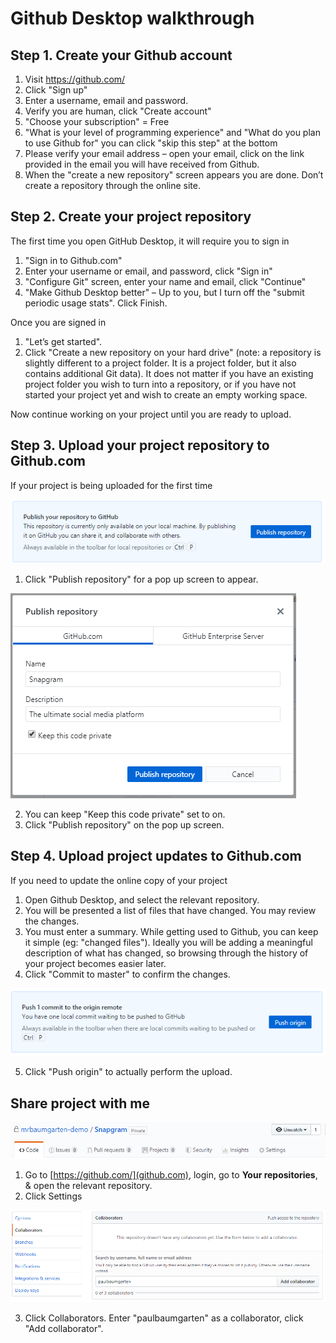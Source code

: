# Github Desktop walkthrough

## Step 1. Create your Github account

1. Visit https://github.com/ 
2. Click "Sign up"
3. Enter a username, email and password. 
4. Verify you are human, click "Create account"
5. "Choose your subscription" = Free
6. "What is your level of programming experience" and "What do you plan to use Github for" you can click "skip this step" at the bottom
7. Please verify your email address – open your email, click on the link provided in the email you will have received from Github.
8. When the "create a new repository" screen appears you are done. Don’t create a repository through the online site.

## Step 2. Create your project repository

The first time you open GitHub Desktop, it will require you to sign in

1. "Sign in to Github.com"
2. Enter your username or email, and password, click "Sign in"
3. "Configure Git" screen, enter your name and email, click "Continue"
4. "Make Github Desktop better" – Up to you, but I turn off the "submit periodic usage stats". Click Finish.

Once you are signed in

1. "Let’s get started".
2. Click "Create a new repository on your hard drive" (note: a repository is slightly different to a project folder. It is a project folder, but it also contains additional Git data). It does not matter if you have an existing project folder you wish to turn into a repository, or if you have not started your project yet and wish to create an empty working space.
 
Now continue working on your project until you are ready to upload.

## Step 3. Upload your project repository to Github.com

If your project is being uploaded for the first time

![](img/github-desktop-walkthrough-1.png)

1. Click "Publish repository" for a pop up screen to appear.

![](img/github-desktop-walkthrough-2.png)

2. You can keep "Keep this code private" set to on.
3. Click "Publish repository" on the pop up screen.
 
## Step 4. Upload project updates to Github.com

If you need to update the online copy of your project

1. Open Github Desktop, and select the relevant repository.
2. You will be presented a list of files that have changed. You may review the changes.
3. You must enter a summary. While getting used to Github, you can keep it simple (eg: "changed files"). Ideally you will be adding a meaningful description of what has changed, so browsing through the history of your project becomes easier later.
4. Click "Commit to master" to confirm the changes.

![](img/github-desktop-walkthrough-4.png)

5. Click "Push origin" to actually perform the upload.
 
## Share project with me

![](img/github-desktop-walkthrough-5.png)

1. Go to [https://github.com/](github.com), login, go to **Your repositories**, & open the relevant repository.
2. Click Settings

![](img/github-desktop-walkthrough-6.png)

3. Click Collaborators. Enter "paulbaumgarten" as a collaborator, click "Add collaborator".

